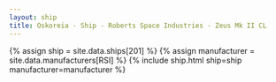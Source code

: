 ```yaml
---
layout: ship
title: Oskoreia - Ship - Roberts Space Industries - Zeus Mk II CL
---
```

{% assign ship = site.data.ships[201] %}
{% assign manufacturer = site.data.manufacturers[RSI] %}
{% include ship.html ship=ship manufacturer=manufacturer %}
